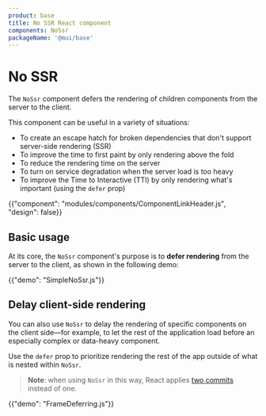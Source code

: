 ```yaml
---
product: base
title: No SSR React component
components: NoSsr
packageName: '@mui/base'
---
```


# No SSR

<p class="description">The <code>NoSsr</code> component defers the rendering of children components from the server to the client.</p>

This component can be useful in a variety of situations:

- To create an escape hatch for broken dependencies that don't support server-side rendering (SSR)
- To improve the time to first paint by only rendering above the fold
- To reduce the rendering time on the server
- To turn on service degradation when the server load is too heavy
- To improve the Time to Interactive (TTI) by only rendering what's important (using the `defer` prop)

{{"component": "modules/components/ComponentLinkHeader.js", "design": false}}

## Basic usage

At its core, the `NoSsr` component's purpose is to **defer rendering** from the server to the client, as shown in the following demo:

{{"demo": "SimpleNoSsr.js"}}

## Delay client-side rendering

You can also use `NoSsr` to delay the rendering of specific components on the client side—for example, to let the rest of the application load before an especially complex or data-heavy component.

Use the `defer` prop to prioritize rendering the rest of the app outside of what is nested within `NoSsr`.

> **Note**: when using `NoSsr` in this way, React applies [two commits](https://reactjs.org/docs/strict-mode.html#detecting-unexpected-side-effects) instead of one.

{{"demo": "FrameDeferring.js"}}
